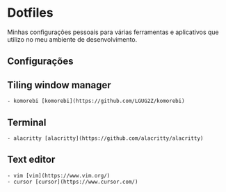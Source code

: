 # Dotfiles

Minhas configurações pessoais para várias ferramentas e aplicativos que utilizo no meu ambiente de desenvolvimento.

## Configurações

## Tiling window manager
    - komorebi [komorebi](https://github.com/LGUG2Z/komorebi)

## Terminal
    - alacritty [alacritty](https://github.com/alacritty/alacritty)

## Text editor
    - vim [vim](https://www.vim.org/)
    - cursor [cursor](https://www.cursor.com/)
